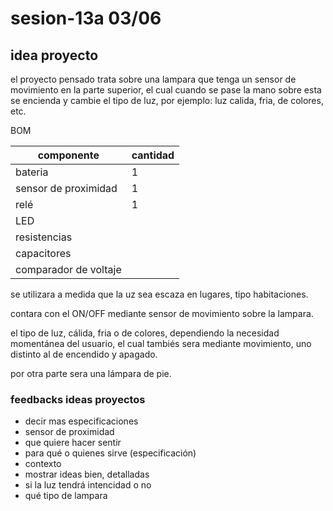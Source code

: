 # sesion-13a 03/06

## idea proyecto

el proyecto pensado trata sobre una lampara que tenga un sensor de movimiento en la parte superior, el cual cuando se pase la mano sobre esta se encienda y cambie el tipo de luz, por ejemplo: luz calida, fria, de colores, etc.

BOM

|componente| cantidad|
|---|---|
|bateria|1|
|sensor de proximidad|1|
|relé|1|
|LED||
|resistencias||
|capacitores||
|comparador de voltaje||

se utilizara a medida que la uz sea escaza en lugares, tipo habitaciones. 

contara con el ON/OFF mediante sensor de movimiento sobre la lampara. 

el tipo de luz, cálida, fria o de colores, dependiendo la necesidad momentánea del usuario, el cual tambiés sera mediante movimiento, uno distinto al de encendido y apagado.

por otra parte sera una lámpara de pie.  

### feedbacks ideas proyectos

* decir  mas especificaciones
* sensor de proximidad
* que quiere hacer sentir
* para qué o quienes sirve (especificación)
* contexto
* mostrar ideas bien, detalladas
* si la luz tendrá intencidad o no
* qué tipo de lampara
